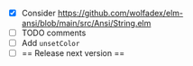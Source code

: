 - [X] Consider https://github.com/wolfadex/elm-ansi/blob/main/src/Ansi/String.elm
- [ ] TODO comments
- [ ] Add `unsetColor`
- [ ] == Release next version ==
